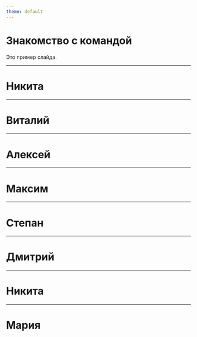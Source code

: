 ```yaml
---
theme: default
---
```


# Знакомство с командой
Это пример слайда.

---

# Никита

---

# Виталий

---

# Алексей

---

# Максим

---

# Степан

---

# Дмитрий

---

# Никита

---

# Мария
